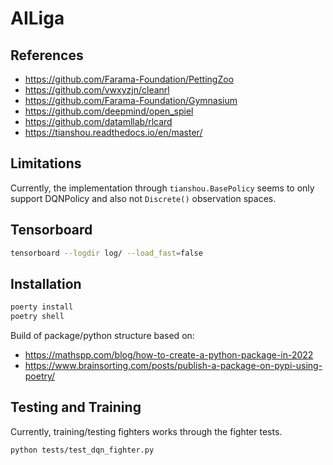 # AILiga

## References

* https://github.com/Farama-Foundation/PettingZoo
* https://github.com/vwxyzjn/cleanrl
* https://github.com/Farama-Foundation/Gymnasium
* https://github.com/deepmind/open_spiel
* https://github.com/datamllab/rlcard
* https://tianshou.readthedocs.io/en/master/

## Limitations

Currently, the implementation through `tianshou.BasePolicy` seems to only support DQNPolicy and also not `Discrete()` observation spaces.

## Tensorboard

```sh
tensorboard --logdir log/ --load_fast=false
```

## Installation

```sh
poerty install
poetry shell
```

Build of package/python structure based on:

* https://mathspp.com/blog/how-to-create-a-python-package-in-2022
* https://www.brainsorting.com/posts/publish-a-package-on-pypi-using-poetry/


## Testing and Training

Currently, training/testing fighters works through the fighter tests.
```sh
python tests/test_dqn_fighter.py
```
